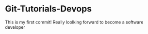 # Git-Tutorials-Devops

This is my first commit!
Really loolking forward to become a software developer
